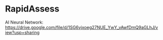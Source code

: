 # RapidAssess

AI Neural Network: https://drive.google.com/file/d/1SG6vjxoeg27NUE_YwY_vAwfDmQ9aGLhJ/view?usp=sharing
